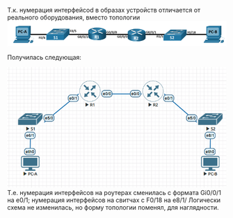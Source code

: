 Т.к. нумерация интерфейсоd в образах устройств отличается от реального оборудования, вместо топологии 
![](https://github.com/Etherne1/otus_network_engineer/blob/main/Lab03/Pasted%20image%2020241020151723.png?raw=true)
  




Получилась следующая:


![](https://github.com/Etherne1/otus_network_engineer/blob/main/Lab03/Pasted%20image%2020241020152404.png?raw=true)
Т.е. нумерация интерфейсов на роутерах сменилась с формата Gi0/0/1 на e0/1; нумерация интерфейсов на свитчах с F0/18 на e8/1/
Логически схема не изменилась, но форму топологии поменял, для наглядности.